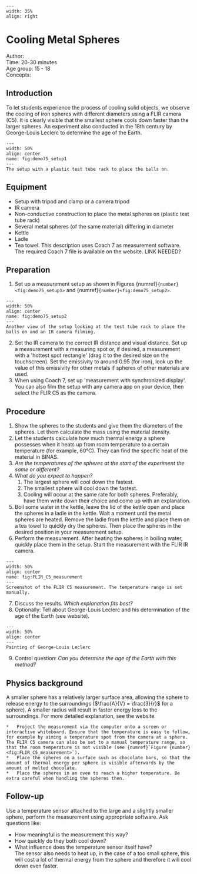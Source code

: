```{figure} ../../figures/ready.png
---
width: 35%
align: right
```

# Cooling Metal Spheres

Author:     \
Time:	  	20-30 minutes\
Age group:	15 - 18\
Concepts:	

## Introduction
To let students experience the process of cooling solid objects, we observe the cooling of iron spheres with different diameters using a FLIR camera (C5). It is clearly visible that the smallest sphere cools down faster than the larger spheres. An experiment also conducted in the 18th century by George-Louis Leclerc to determine the age of the Earth.

```{figure} demo75_figure1.jpeg
---
width: 50%
align: center
name: fig:demo75_setup1
---
The setup with a plastic test tube rack to place the balls on.
```

## Equipment
- Setup with tripod and clamp or a camera tripod
- IR camera
- Non-conductive construction to place the metal spheres on (plastic test tube rack)
- Several metal spheres (of the same material) differing in diameter
- Kettle
- Ladle
- Tea towel.
This description uses Coach 7 as measurement software. The required Coach 7 file is available on the website. LINK NEEDED?

## Preparation
1. Set up a measurement setup as shown in Figures {numref}`{number}<fig:demo75_setup1>` and {numref}`{number}<fig:demo75_setup2>`.

```{figure} demo75_figure3.jpeg
---
width: 50%
align: center
name: fig:demo75_setup2
---
Another view of the setup looking at the test tube rack to place the balls on and an IR camera filming.
```
2. Set the IR camera to the correct IR distance and visual distance. Set up a measurement with a measuring spot or, if desired, a measurement with a 'hottest spot rectangle' (drag it to the desired size on the touchscreen). Set the emissivity to around 0.95 (for iron), look up the value of this emissivity for other metals if spheres of other materials are used.
3. When using Coach 7, set up 'measurement with synchronized display'. You can also film the setup with any camera app on your device, then select the FLIR C5 as the camera.

## Procedure
1. Show the spheres to the students and give them the diameters of the spheres. Let them calculate the mass using the material density.
2. Let the students calculate how much thermal energy a sphere possesses when it heats up from room temperature to a certain temperature (for example, 60°C). They can find the specific heat of the material in BINAS.
3. *Are the temperatures of the spheres at the start of the experiment the same or different?*
4. *What do you expect to happen?* 
    1. The largest sphere will cool down the fastest.
    2. The smallest sphere will cool down the fastest.
    3. Cooling will occur at the same rate for both spheres.
    Preferably, have them write down their choice and come up with an explanation.
5. Boil some water in the kettle, leave the lid of the kettle open and place the spheres in a ladle in the kettle. Wait a moment until the metal spheres are heated. Remove the ladle from the kettle and place them on a tea towel to quickly dry the spheres. Then place the spheres in the desired position in your measurement setup.
6. Perform the measurement. After heating the spheres in boiling water, quickly place them in the setup. Start the measurement with the FLIR IR camera.

```{figure} demo75_figure2.jpg
---
width: 50%
align: center
name: fig:FLIR_C5_measurement
---
Screenshot of the FLIR C5 measurement. The temperature range is set manually.
```

7. Discuss the results. *Which explanation fits best?*
8. Optionally: Tell about George-Louis Leclerc and his determination of the age of the Earth (see website).

```{figure} demo75_figure4.jpg
---
width: 50%
align: center
---
Painting of George-Louis Leclerc
```

9. Control question: *Can you determine the age of the Earth with this method?*

## Physics background
A smaller sphere has a relatively larger surface area, allowing the sphere to release energy to the surroundings ($\frac{A}{V} = \frac{3}{r}$ for a sphere). A smaller radius will result in faster energy loss to the surroundings. For more detailed explanation, see the website.

```{tip}
*	Project the measurement via the computer onto a screen or interactive whiteboard. Ensure that the temperature is easy to follow, for example by aiming a temperature spot from the camera at a sphere. The FLIR C5 camera can also be set to a manual temperature range, so that the room temperature is not visible (see {numref}`Figure {number} <fig:FLIR_C5_measurement>`).
*	Place the spheres on a surface such as chocolate bars, so that the amount of thermal energy per sphere is visible afterwards by the amount of melted chocolate.
*	Place the spheres in an oven to reach a higher temperature. Be extra careful when handling the spheres then.
```

## Follow-up
Use a temperature sensor attached to the large and a slightly smaller sphere, perform the measurement using appropriate software. Ask questions like:
* How meaningful is the measurement this way? 
* How quickly do they both cool down? 
* What influence does the temperature sensor itself have? <br>
The sensor also needs to heat up, in the case of a too small sphere, this will cost a lot of thermal energy from the sphere and therefore it will cool down even faster.

